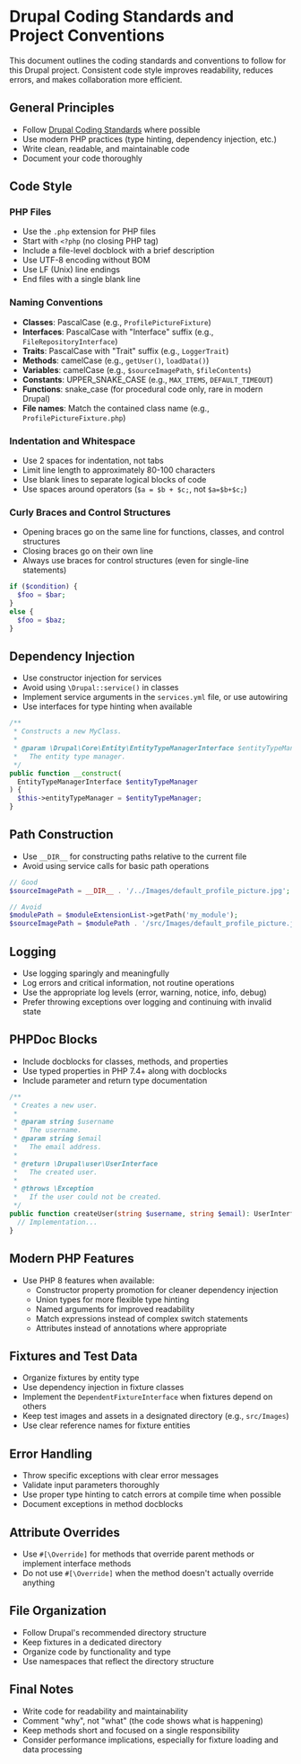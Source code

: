 # Drupal Coding Standards and Project Conventions

This document outlines the coding standards and conventions to follow for this
Drupal project. Consistent code style improves readability, reduces errors, and
makes collaboration more efficient.

## General Principles

- Follow [Drupal Coding
  Standards](https://www.drupal.org/docs/develop/standards) where possible
- Use modern PHP practices (type hinting, dependency injection, etc.)
- Write clean, readable, and maintainable code
- Document your code thoroughly

## Code Style

### PHP Files

- Use the `.php` extension for PHP files
- Start with `<?php` (no closing PHP tag)
- Include a file-level docblock with a brief description
- Use UTF-8 encoding without BOM
- Use LF (Unix) line endings
- End files with a single blank line

### Naming Conventions

- **Classes**: PascalCase (e.g., `ProfilePictureFixture`)
- **Interfaces**: PascalCase with "Interface" suffix (e.g.,
  `FileRepositoryInterface`)
- **Traits**: PascalCase with "Trait" suffix (e.g., `LoggerTrait`)
- **Methods**: camelCase (e.g., `getUser()`, `loadData()`)
- **Variables**: camelCase (e.g., `$sourceImagePath`, `$fileContents`)
- **Constants**: UPPER_SNAKE_CASE (e.g., `MAX_ITEMS`, `DEFAULT_TIMEOUT`)
- **Functions**: snake_case (for procedural code only, rare in modern Drupal)
- **File names**: Match the contained class name (e.g.,
  `ProfilePictureFixture.php`)

### Indentation and Whitespace

- Use 2 spaces for indentation, not tabs
- Limit line length to approximately 80-100 characters
- Use blank lines to separate logical blocks of code
- Use spaces around operators (`$a = $b + $c;`, not `$a=$b+$c;`)

### Curly Braces and Control Structures

- Opening braces go on the same line for functions, classes, and control
  structures
- Closing braces go on their own line
- Always use braces for control structures (even for single-line statements)

```php
if ($condition) {
  $foo = $bar;
}
else {
  $foo = $baz;
}
```

## Dependency Injection

- Use constructor injection for services
- Avoid using `\Drupal::service()` in classes
- Implement service arguments in the `services.yml` file, or use autowiring
- Use interfaces for type hinting when available

```php
/**
 * Constructs a new MyClass.
 *
 * @param \Drupal\Core\Entity\EntityTypeManagerInterface $entityTypeManager
 *   The entity type manager.
 */
public function __construct(
  EntityTypeManagerInterface $entityTypeManager
) {
  $this->entityTypeManager = $entityTypeManager;
}
```

## Path Construction

- Use `__DIR__` for constructing paths relative to the current file
- Avoid using service calls for basic path operations

```php
// Good
$sourceImagePath = __DIR__ . '/../Images/default_profile_picture.jpg';

// Avoid
$modulePath = $moduleExtensionList->getPath('my_module');
$sourceImagePath = $modulePath . '/src/Images/default_profile_picture.jpg';
```

## Logging

- Use logging sparingly and meaningfully
- Log errors and critical information, not routine operations
- Use the appropriate log levels (error, warning, notice, info, debug)
- Prefer throwing exceptions over logging and continuing with invalid state

## PHPDoc Blocks

- Include docblocks for classes, methods, and properties
- Use typed properties in PHP 7.4+ along with docblocks
- Include parameter and return type documentation

```php
/**
 * Creates a new user.
 *
 * @param string $username
 *   The username.
 * @param string $email
 *   The email address.
 *
 * @return \Drupal\user\UserInterface
 *   The created user.
 *
 * @throws \Exception
 *   If the user could not be created.
 */
public function createUser(string $username, string $email): UserInterface {
  // Implementation...
}
```

## Modern PHP Features

- Use PHP 8 features when available:
  - Constructor property promotion for cleaner dependency injection
  - Union types for more flexible type hinting
  - Named arguments for improved readability
  - Match expressions instead of complex switch statements
  - Attributes instead of annotations where appropriate

## Fixtures and Test Data

- Organize fixtures by entity type
- Use dependency injection in fixture classes
- Implement the `DependentFixtureInterface` when fixtures depend on others
- Keep test images and assets in a designated directory (e.g., `src/Images`)
- Use clear reference names for fixture entities

## Error Handling

- Throw specific exceptions with clear error messages
- Validate input parameters thoroughly
- Use proper type hinting to catch errors at compile time when possible
- Document exceptions in method docblocks

## Attribute Overrides

- Use `#[\Override]` for methods that override parent methods or implement
  interface methods
- Do not use `#[\Override]` when the method doesn't actually override anything

## File Organization

- Follow Drupal's recommended directory structure
- Keep fixtures in a dedicated directory
- Organize code by functionality and type
- Use namespaces that reflect the directory structure

## Final Notes

- Write code for readability and maintainability
- Comment "why", not "what" (the code shows what is happening)
- Keep methods short and focused on a single responsibility
- Consider performance implications, especially for fixture loading and data
  processing
